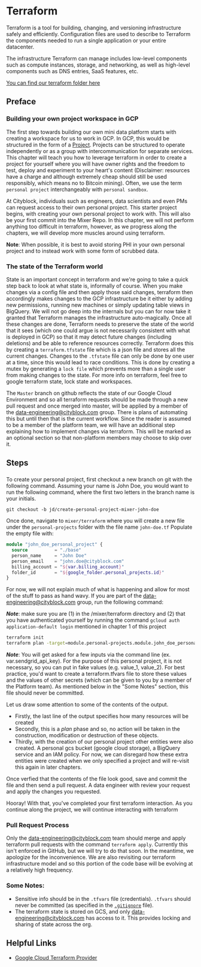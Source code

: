 # Terraform

Terraform is a tool for building, changing, and versioning infrastructure safely and efficiently. Configuration files are used to describe to Terraform
the components needed to run a single application or your entire datacenter. 

The infrastructure Terraform can manage includes low-level components such as compute instances, storage, and networking, as well as high-level components
such as DNS entries, SaaS features, etc.

[You can find our terraform folder here](../../terraform/README.md)

## Preface

### Building your own project workspace in GCP

The first step towards building our own mini data platform starts with creating a workspace for us to work in GCP. In GCP, this would be structured in the 
form of a [Project](https://cloud.google.com/storage/docs/projects). Projects can be structured to operate independently or as a group with
intercommunication for separate services. This chapter will teach you how to leverage terraform in order to create a project for yourself where you will
have owner rights and the freedom to test, deploy and experiment to your heart's content (Disclaimer: resources have a charge and although extremely cheap
should still be used responsibly, which means no to Bitcoin mining). Often, we use the term `personal project` interchangeably with `personal sandbox`.

At Cityblock, individuals such as engineers, data scientists and even PMs can request access to their own personal project. This starter project begins, 
with creating your own personal project to work with. This will also be your first commit into the Mixer Repo. In this chapter, we will not perform anything
too difficult in terraform, however, as we progress along the chapters, we will develop more muscles around using terraform.

**Note**: When possible, it is best to avoid storing PHI in your own personal project and to instead work with some form of scrubbed data.

### The state of the Terraform world

State is an important concept in terraform and we're going to take a quick step back to look at what state is, informally of course. When you make changes via
a config file and then apply those said changes, terraform then accordingly makes changes to the GCP infrastructure be it either by adding new permissions,
running new machines or simply updating table views in BigQuery. We will not go deep into the internals but you can for now take it granted that Terraform
manages the infrastructure auto-magically. Once all these changes are done, Terraform needs to preserve the state of the world that it sees (which one could
argue is not necessarily consistent with what is deployed in GCP) so that it may detect future changes (including deletions) and be able to reference resources
correctly. Terraform does this by creating a `terraform.tfstate` file which is a json file and stores all the current changes. Changes to the `.tfstate` file
can only be done by one user at a time, since this would lead to race conditions. This is done by creating a mutex by generating a `lock file` which prevents
more than a single user from making changes to the state. For more info on terraform, feel free to google terraform state, lock state and workspaces.

The `Master` branch on github reflects the state of our Google Cloud Environment and so all terraform requests should be made through a new pull request
and once merged into master, will be applied by a member of the data-engineering@cityblock.com group. There is plans of automating this but until then that
is the current workflow. Since the reader is assumed to be a member of the platform team, we will have an additional step explaining how to
implement changes via terraform. This will be marked as an optional section so that non-platform members may choose to skip over it.


## Steps

### 
To create your personal project, first checkout a new branch on git with the following command. Assuming your name is John Doe, you would want to run the
following command, where the first two letters in the branch name is your initials.

`git checkout -b jd/create-personal-project-mixer-john-doe`

Once done, navigate to `mixer/terraform` where you will create a new file under the `personal-projects` folder with the file name `john-doe.tf` 
Populate the empty file with:

```terraform
module "john_doe_personal_project" {
  source          = "./base"
  person_name     = "John Doe"
  person_email    = "john.doe@cityblock.com"
  billing_account = "${var.billing_account}"
  folder_id       = "${google_folder.personal_projects.id}"
}
```

For now, we will not explain much of what is happening and allow for most of the stuff to pass as hand wavy. If you are part of the
data-engineering@cityblock.com group, run the following command: 

***Note***: make sure you are (1) in the /mixer/terraform directory and (2) that you have authenticated yourself by running the command
`gcloud auth application-default login` mentioned in chapter 1 of this project

```bash
terraform init
terraform plan -target=module.personal-projects.module.john_doe_personal_project
```

***Note***: You will get asked for a few inputs via the command line (ex. var.sendgrid_api_key). For the purpose of this
personal project, it is not necessary, so you can put in fake values (e.g. value_1, value_2). For best practice, 
you'd want to create a terraform.tfvars file to store these values and the values of other secrets 
(which can be given to you by a member of the Platform team). 
As mentioned below in the "Some Notes" section, this file should never be committed.

Let us draw some attention to some of the contents of the output.
- Firstly, the last line of the output specifies how many resources will be created
- Secondly, this is a *plan* phase and so, no action will be taken in the construction, modification or destruction of these
objects.
- Thirdly, with the creation of our personal project other entities were also created. A personal gcs bucket (google cloud storage),
a BigQuery service and an IAM policy. For now, we can disregard how these extra entities were created when we only specified a project
and will re-visit this again in later chapters.

Once verfied that the contents of the file look good, save and commit the file and then send a pull request. A data engineer with review
your request and apply the changes you requested. 

Hooray! With that, you've completed your first terraform interaction. As you continue along the project, we will continue interacting
with terraform 



### Pull Request Process

Only the data-engineering@cityblock.com team should merge and apply terraform pull requests with the command `terraform apply`. Currently this isn't enforced
in GitHub, but we will try to do that soon. In the meantime, we apologize for the inconvenience. We are also revisiting our terraform infrastructure model
and so this portion of the code base will be evolving at a relatively high frequency.


### Some Notes:

- Sensitive info should be in the `.tfvars` file (credentials). `.tfvars` should never be committed 
(as specified in the [`.gitignore`](../../terraform/.gitignore) file).
- The terraform state is stored on GCS, and only data-engineering@cityblock.com has access to it. This provides locking and sharing of state across the org.

## Helpful Links

- [Google Cloud Terraform Provider](https://www.terraform.io/docs/providers/google/index.html)

